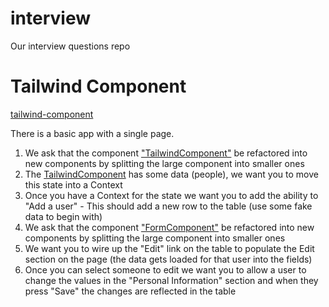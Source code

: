 # interview
Our interview questions repo

# Tailwind Component
[tailwind-component](tailwind-component/README.md)

There is a basic app with a single page.

1. We ask that the component ["TailwindComponent"](tailwind-component/src/components/TailwindComponent.jsx) be refactored into new components by splitting the large component into smaller ones
2. The [TailwindComponent](tailwind-component/src/components/TailwindComponent.jsx) has some data (people), we want you to move this state into a Context
3. Once you have a Context for the state we want you to add the ability to "Add a user" - This should add a new row to the table (use some fake data to begin with)
4. We ask that the component ["FormComponent"](tailwind-component/src/components/FormComponent.jsx) be refactored into new components by splitting the large component into smaller ones
5. We want you to wire up the "Edit" link on the table to populate the Edit section on the page (the data gets loaded for that user into the fields)
6. Once you can select someone to edit we want you to allow a user to change the values in the "Personal Information" section and when they press "Save" the changes are reflected in the table